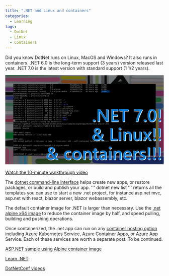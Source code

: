 ```yaml
---
title: ".NET and Linux and containers"
categories:
  - Learning
tags:
  - DotNet
  - Linux
  - Containers
---
```


Did you know DotNet runs on Linux, MacOS and Windows? It also runs in containers. .NET 6.0 is the long-term support (3 years) version released last year. .NET 7.0 is the latest version with standard support (1 1/2 years).

![img](../assets/images/2022-11-11-dotnet-and-linux-and-containers.png)

[Watch the 10-minute walkthrough video](https://www.youtube.com/watch?v=mSi8nvwObXc)

The [dotnet command-line interface](https://learn.microsoft.com/en-us/dotnet/core/tools/?wt.mc_id=pdebruin_content_blog_cnl_csasci) helps create new apps, or restore packages, or build and publish your app. ''' dotnet new list ''' returns all the templates you can use to start a new .net project, for instance asp.net mvc, asp.net with react, blazor server, blazor webassembly, etc. 

The default container image for .NET is larger than necessary. Use the [.net alpine x64 image](https://github.com/dotnet/dotnet-docker/tree/main/samples/aspnetapp) to reduce the container image by half, and speed pulling, building and pushing operations. 

Once containerized, the .net app can run on any [container hosting option](https://azure.microsoft.com/en-us/products/category/containers/?wt.mc_id=pdebruin_content_blog_cnl_csasci) including Azure Kubernetes Service, Azure Container Apps, or Azure App Service. Each of these services are worth a separate post. To be continued.

[ASP.NET sample using Alpine container image](https://github.com/pdebruin/asp7)

[Learn .NET](https://dotnet.microsoft.com/learn?wt.mc_id=pdebruin_content_blog_cnl_csasci).

[DotNetConf videos](https://www.youtube.com/c/dotNET/videos)